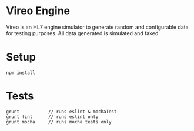 Vireo Engine
============

Vireo is an HL7 engine simulator to generate random and configurable data for testing purposes. All data generated is simulated and faked.

Setup
=====

    npm install

Tests
=====

    grunt           // runs eslint & mochaTest
    grunt lint      // runs eslint only
    grunt mocha     // runs mocha tests only

